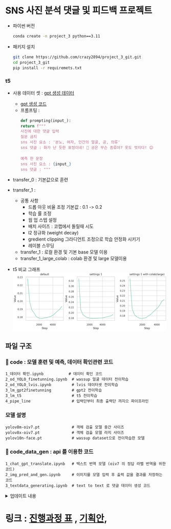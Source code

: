 # SNS 사진 분석 댓글 및 피드백 프로젝트

- 파이썬 버전
    ```bash
    conda create -n project_3 python==3.11
    ```
- 패키지 설치
    ```bash
    git clone https://github.com/crazy2894/project_3_git.git
    cd project_3_git
    pip install -r requiremets.txt
    ```

### t5
- 사용 데이터 셋 : [gpt 생성 데이터](data/text_data/output_text.json)
  - [gpt 생성 코드](code_data_gen/3_textdata_generating.ipynb)
  - 프롬프팅 : 
    ```py
    def prompting(input_):
    return f"""
    사진에 대한 댓글 입력
    질문 금지
    sns 사진 요소 : '분노, 여자, 인간의 얼굴, 공, 의류'
    sns 댓글 : 화가 난 듯한 표정이네! 🏀 공은 무슨 종류야? 옷도 멋지다! 😊
    
    예측 한 문장
    sns 사진 요소 : {input_}
    sns 댓글 : """
    ```

- transfer_0 : 기본값으로 훈련
- transfer_1 : 
  - 공통 사항
    - 드롭 아웃 비율 조정 기본값 : 0.1 -> 0.2<br>
    - 학습 률 조정<br>
    - 웜 업 스텝 설정<br>
    - 배치 사이즈 : 코랩에서 돌릴때 시도<br>
    - l2 정규화 (weight decay)<br>
    - gredient clipping 그라디언트 조정으로 학습 안정화 시키기<br>
    - 레이블 스무딩<br>
  - transfer_1 : 로컬 환경 및 기본 base 모델 이용
  - transfer_1_large_colab : colab 환경 및 large 모델이용

- t5 비교 그래프
  ![비교 그래프](t5/val_loss_comparison.png)

## 파일 구조

### 📁 code : 모델 훈련 및 예측, 데이터 확인관련 코드
```text
1_데이터 확인.ipynb           # 데이터 확인 코드
2_od_YOLO_finetunning.ipynb  # wassup 얼굴 데이터 전이학습
2_od_YOLO_lvis.ipynb         # lvis 데이터셋 전이학습
3_lm_gpt2finetunning         # gpt2 전이학습
3_lm_t5                      # t5 전이학습
4_pipe_line                  # 입력단부터 최종 출력단 까지으 파이프라인
```

### 모델 설명
```text
yolov8m-oiv7.pt              # 객체 검출 모델 중간 사이즈
yolov8x-oiv7.pt              # 객체 검출 모델 라지 사이즈
yolov10n-face.pt             # wassup dataset으로 전이학습한 모델
```

### 📁 code_data_gen : api 를 이용한 코드
```text
1_chat_gpt_translate.ipynb   # 텍스트 번역 모델 (oiv7 의 정답 라벨 번역을 위한 코드)
2_img_pred_and_gen.ipynb     # 이미지를 모델 입력 후 출력 값을 결과를 저장하는 코드
3_textdata_generating.ipynb  # text to text 로 댓글 데이터 생성 코드
```



<details>
  <summary>업데이트 내용</summary>
  
  ### 2024-09-02
    code\1_데이터_확인.ipynb  : fix
    requiremets.txt         : 필요한 라이브러로 수정(업데이트 중)

</details>

# 링크 : [진행과정 표](https://docs.google.com/spreadsheets/d/1OklwBcfJiqlj7JJHE1Pez9jpgLctun0BPKrBD4HW2A0/edit?gid=1967477975#gid=1967477975) , [기획안](https://docs.google.com/presentation/d/1HKMJk6zLfsEqedcVdcQipHY8V8snd6oP2ajS9FDFgKI/edit#slide=id.p), 